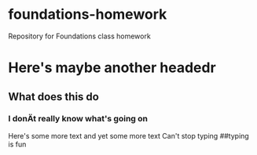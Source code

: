 # foundations-homework
Repository for Foundations class homework
# Here's maybe another headedr
## What does this do
### I donÄt really know what's going on
Here's some more text
and yet some more text
Can't stop typing
##typing is fun
